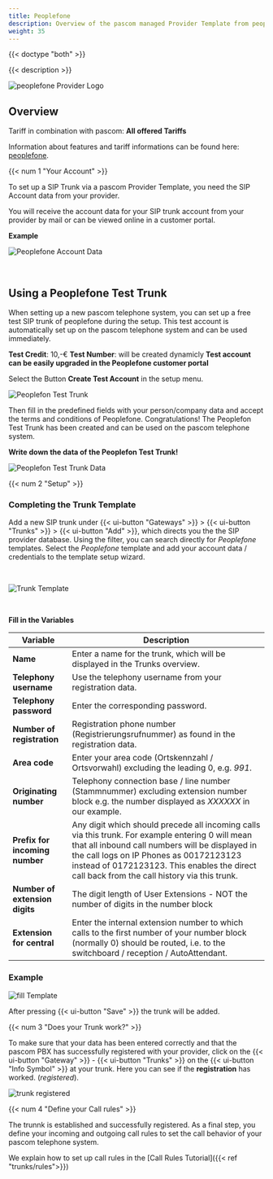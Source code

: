 ```yaml
---
title: Peoplefone
description: Overview of the pascom managed Provider Template from peoplefone
weight: 35
---
```

{{< doctype "both"  >}}


{{< description >}}

![peoplefone Provider Logo](peoplefone_logo.png?width=50%)

## Overview

Tariff in combination with pascom: **All offered Tariffs**  

Information about features and tariff informations can be found here: [peoplefone](https://www.peoplefone.de/de/geschaeftskunden).


{{< num 1 "Your Account" >}}

To set up a SIP Trunk via a pascom Provider Template, you need the SIP Account data from your provider. 

You will receive the account data for your SIP trunk account from your provider by mail or can be viewed online in a customer portal.

**Example**

![Peoplefone Account Data](peoplefone-account.PNG?width=80%)

</br>

## Using a Peoplefone Test Trunk

When setting up a new pascom telephone system, you can set up a free test SIP trunk of peoplefone during the setup. This test account is automatically set up on the pascom telephone system and can be used immediately.

**Test Credit**: 10,-€
**Test Number**: will be created dynamicly
**Test account can be easily upgraded in the Peoplefone customer portal**

Select the Button **Create Test Account** in the setup menu.

![Peoplefon Test Trunk](peoplefone_setup_testtrunk.en.PNG)

Then fill in the predefined fields with your person/company data and accept the terms and conditions of Peoplefone. Congratulations! The Peoplefon Test Trunk has been created and can be used on the pascom telephone system. 

**Write down the data of the Peoplefon Test Trunk!**

![Peoplefon Test Trunk Data](peoplefone_setup_testtrunk_successful.en.PNG)

{{< num 2 "Setup" >}}

### Completing the Trunk Template

Add a new SIP trunk under {{< ui-button "Gateways" >}} > {{< ui-button "Trunks" >}} > {{< ui-button "Add" >}}, which directs you the the SIP provider database. Using the filter, you can search directly for *Peoplefone* templates. Select the *Peoplefone* template and add your account data / credentials to the template setup wizard.

<br />

![Trunk Template](choose-template.en.png)

<br />

**Fill in the Variables**

|Variable|Description|
|---|---|
|**Name**|Enter a name for the trunk, which will be displayed in the Trunks overview.|
|**Telephony username**|Use the telephony username from your registration data.|
|**Telephony password**|Enter the corresponding password.|
|**Number of registration**|Registration phone number (Registrierungsrufnummer) as found in the registration data.|
|**Area code**|Enter your area code (Ortskennzahl / Ortsvorwahl) excluding the leading 0, e.g. *991*.|
|**Originating number**|Telephony connection base / line number (Stammnummer) excluding extension number block e.g. the number displayed as *XXXXXX* in our example.|
|**Prefix for incoming number**|Any digit which should precede all incoming calls via this trunk. For example entering 0 will mean that all inbound call numbers will be displayed in the call logs on IP Phones as 00172123123 instead of 0172123123. This enables the direct call back from the call history via this trunk.|
|**Number of extension digits**|The digit length of User Extensions - NOT the number of digits in the number block|
|**Extension for central**|Enter the internal extension number to which calls to the first number of your number block (normally 0) should be routed, i.e. to the switchboard / reception / AutoAttendant.|

### Example

![fill Template](fill-variables.en.png?width=70%)

After pressing {{< ui-button "Save" >}} the trunk will be added. 


{{< num 3 "Does your Trunk work?" >}}

To make sure that your data has been entered correctly and that the pascom PBX has successfully registered with your provider, click on the {{< ui-button "Gateway" >}} - {{< ui-button "Trunks" >}} on the {{< ui-button "Info Symbol" >}} at your trunk.
Here you can see if the **registration** has worked. (*registered*).

![trunk registered](registered-template.en.PNG?width=50%)

{{< num 4 "Define your Call rules" >}}

The trunnk is established and successfully registered. As a final step, you define your incoming and outgoing call rules to set the call behavior of your pascom telephone system. 

We explain how to set up call rules in the [Call Rules Tutorial]({{< ref "trunks/rules">}})



